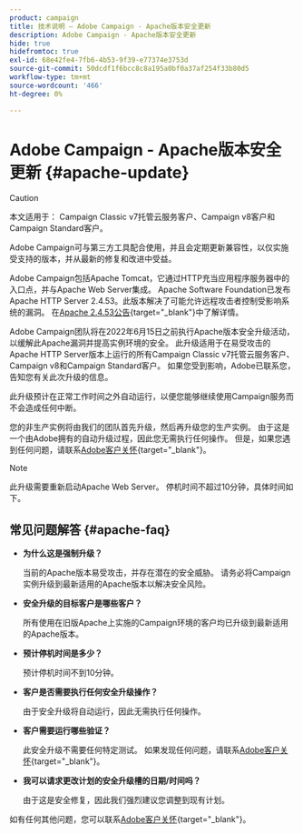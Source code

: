 ```yaml
---
product: campaign
title: 技术说明 — Adobe Campaign - Apache版本安全更新
description: Adobe Campaign - Apache版本安全更新
hide: true
hidefromtoc: true
exl-id: 68e42fe4-7fb6-4b53-9f39-e77374e3753d
source-git-commit: 50dcdf1f6bcc8c8a195a0bf0a37af254f33b80d5
workflow-type: tm+mt
source-wordcount: '466'
ht-degree: 0%

---
```


# Adobe Campaign - Apache版本安全更新 {#apache-update}

>[!CAUTION]
>本文适用于： Campaign Classic v7托管云服务客户、Campaign v8客户和Campaign Standard客户。

Adobe Campaign可与第三方工具配合使用，并且会定期更新兼容性，以仅实施受支持的版本，并从最新的修复和改进中受益。

Adobe Campaign包括Apache Tomcat，它通过HTTP充当应用程序服务器中的入口点，并与Apache Web Server集成。 Apache Software Foundation已发布Apache HTTP Server 2.4.53。此版本解决了可能允许远程攻击者控制受影响系统的漏洞。 在[Apache 2.4.53公告](https://downloads.apache.org/httpd/Announcement2.4.html){target="_blank"}中了解详情。

Adobe Campaign团队将在2022年6月15日之前执行Apache版本安全升级活动&#x200B;**&#x200B;**，以缓解此Apache漏洞并提高实例环境的安全。 此升级适用于在易受攻击的Apache HTTP Server版本上运行的所有Campaign Classic v7托管云服务客户、Campaign v8和Campaign Standard客户。 如果您受到影响，Adobe已联系您，告知您有关此次升级的信息。

此升级预计在正常工作时间之外自动运行，以便您能够继续使用Campaign服务而不会造成任何中断。

您的非生产实例将由我们的团队首先升级，然后再升级您的生产实例。 由于这是一个由Adobe拥有的自动升级过程，因此您无需执行任何操作。 但是，如果您遇到任何问题，请联系[Adobe客户关怀](https://experienceleague.adobe.com/?support-solution=Campaign#support){target="_blank"}。


>[!NOTE]
>此升级需要重新启动Apache Web Server。 停机时间不超过10分钟，具体时间如下。
> 

## 常见问题解答 {#apache-faq}

* **为什么这是强制升级？**

  当前的Apache版本易受攻击，并存在潜在的安全威胁。 请务必将Campaign实例升级到最新适用的Apache版本以解决安全风险。


* **安全升级的目标客户是哪些客户？**

  所有使用在旧版Apache上实施的Campaign环境的客户均已升级到最新适用的Apache版本。

* **预计停机时间是多少？**

  预计停机时间不到10分钟。

* **客户是否需要执行任何安全升级操作？**

  由于安全升级将自动运行，因此无需执行任何操作。

* **客户需要运行哪些验证？**

  此安全升级不需要任何特定测试。 如果发现任何问题，请联系[Adobe客户关怀](https://experienceleague.adobe.com/?support-solution=Campaign#support){target="_blank"}。


* **我可以请求更改计划的安全升级槽的日期/时间吗？**

  由于这是安全修复，因此我们强烈建议您调整到现有计划。


如有任何其他问题，您可以联系[Adobe客户关怀](https://experienceleague.adobe.com/?support-solution=Campaign#support){target="_blank"}。
